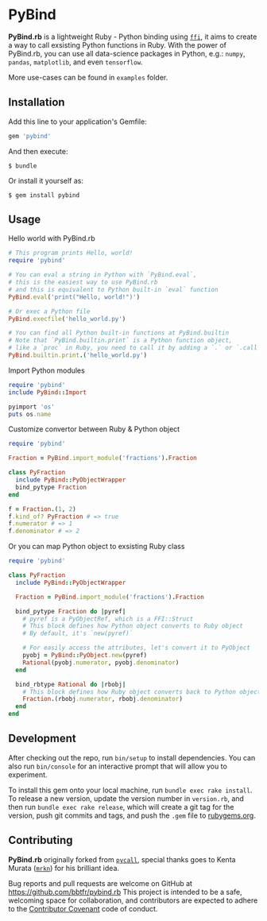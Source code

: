 # PyBind

**PyBind.rb** is a lightweight Ruby - Python binding using [`ffi`](https://github.com/ffi/ffi), it aims to create a way to call exsisting Python functions in Ruby. With the power of PyBind.rb, you can use all data-science packages in Python, e.g.: `numpy`, `pandas`, `matplotlib`, and even `tensorflow`.

More use-cases can be found in `examples` folder.

## Installation

Add this line to your application's Gemfile:

```ruby
gem 'pybind'
```

And then execute:

    $ bundle

Or install it yourself as:

    $ gem install pybind

## Usage

Hello world with PyBind.rb

```ruby
# This program prints Hello, world!
require 'pybind'

# You can eval a string in Python with `PyBind.eval`, 
# this is the easiest way to use PyBind.rb
# and this is equivalent to Python built-in `eval` function
PyBind.eval('print("Hello, world!")')

# Or exec a Python file
PyBind.execfile('hello_world.py')

# You can find all Python built-in functions at PyBind.builtin
# Note that `PyBind.builtin.print` is a Python function object,
# like a `proc` in Ruby, you need to call it by adding a `.` or `.call`
PyBind.builtin.print.('hello_world.py')
``` 

Import Python modules

```ruby
require 'pybind'
include PyBind::Import

pyimport 'os'
puts os.name
```

Customize convertor between Ruby & Python object

```ruby
require 'pybind'

Fraction = PyBind.import_module('fractions').Fraction

class PyFraction
  include PyBind::PyObjectWrapper
  bind_pytype Fraction
end

f = Fraction.(1, 2)
f.kind_of? PyFraction # => true
f.numerator # => 1
f.denominator # => 2
```

Or you can map Python object to exsisting Ruby class

```ruby
require 'pybind'

class PyFraction
  include PyBind::PyObjectWrapper

  Fraction = PyBind.import_module('fractions').Fraction

  bind_pytype Fraction do |pyref|
    # pyref is a PyObjectRef, which is a FFI::Struct
    # This block defines how Python object converts to Ruby object
    # By default, it's `new(pyref)`

    # For easily access the attributes, let's convert it to PyObject
    pyobj = PyBind::PyObject.new(pyref)
    Rational(pyobj.numerator, pyobj.denominator)
  end

  bind_rbtype Rational do |rbobj|
    # This block defines how Ruby object converts back to Python object
    Fraction.(rbobj.numerator, rbobj.denominator)
  end
end
```

## Development

After checking out the repo, run `bin/setup` to install dependencies. You can also run `bin/console` for an interactive prompt that will allow you to experiment.

To install this gem onto your local machine, run `bundle exec rake install`. To release a new version, update the version number in `version.rb`, and then run `bundle exec rake release`, which will create a git tag for the version, push git commits and tags, and push the `.gem` file to [rubygems.org](https://rubygems.org).

## Contributing

**PyBind.rb** originally forked from [`pycall`](https://github.com/mrkn/pycall), special thanks goes to Kenta Murata ([`mrkn`](https://github.com/mrkn)) for his brilliant idea.

Bug reports and pull requests are welcome on GitHub at https://github.com/bbtfr/pybind.rb This project is intended to be a safe, welcoming space for collaboration, and contributors are expected to adhere to the [Contributor Covenant](http://contributor-covenant.org) code of conduct.

